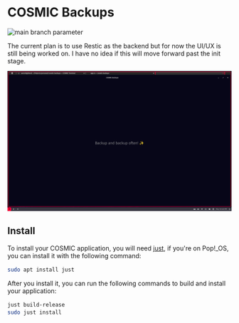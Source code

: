# COSMIC Backups

![main branch parameter](https://github.com/ahoneybun/cosmic-backups/actions/workflows/rust.yml/badge.svg?branch=main)

The current plan is to use Restic as the backend but for now the UI/UX is still being worked on. I have no idea if this will move forward past the init stage.

![COSMIC Backups PoC](COSMIC-Backups-PoC.png)

## Install

To install your COSMIC application, you will need [just](https://github.com/casey/just), if you're on Pop!\_OS, you can install it with the following command:

```sh
sudo apt install just
```

After you install it, you can run the following commands to build and install your application:

```sh
just build-release
sudo just install
```
